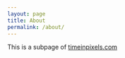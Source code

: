 ```yaml
---
layout: page
title: About
permalink: /about/
---
```


This is a subpage of [timeinpixels.com][tip-www]

[tip-www]: https://timeinpixels.com
